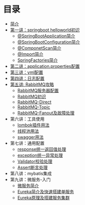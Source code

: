   # 目录

  * [简介](README.md)
  * [第一讲：springboot helloworld初识](/01/coffeeliu-boot-helloworld/READE.md)
      * [@SpringBootApplication简介](/01/springbootapplication.md)
	  * [@SpringBootConfiguration简介](/01/spingbootconfiguration.md)
	  * [@ComponetScan简介](/01/componentscan.md)
	  * [@Import简介](/01/import.md)
	  * [SpringFactories简介](/01/springfactories.md)
  * [第二讲：application.properties配置](/02/coffeeliu-boot-config/README.md)
  * [第三讲：yml配置](/03/coffeeliu-boot-config-yml/README.md)
  * [第四讲：日志配置](/04/coffeeliu-boot-log/README.md)
  * [第五讲: RabbitMQ攻略](/05/RabbitMQIndex.md)
      * [RabbitMQ服务器配置](/05/RabbitMQInstall.md)
	  * [RabbitMQ初识](/05/rabbit-mq-hello/README.md)
	  * [RabbitMQ-Direct](/05/direct/RabbitMQ-Direct.md)
	  * [RabbitMQ-Topic](/05/topic/RabbiMQ-Topic.md)
	  * [RabbitMQ-Fanout及故障处理](/05/fanout/RabbitMQ-Fanout.md)  
  * 第六讲：工具使用
	  * [lombok插件用法](/06/coffeeliu-boot-lombok/README.md)
	  * [线程池用法](/06/coffeeliu-boot-async/README.md)
	  * [swagger用法](/06/coffeeliu-boot-swagger/README.md)
  * 第七讲：通用配置
	  * [response统一返回值处理](/07/response.md)
	  * [exception统一异常处理](/07/exception.md)
	  * [Validator校验处理](/07/validator.md)
	  * [Assert断言处理](/07/assert.md)
  * 第八讲：mybatis集成	  
  * 第九讲：微服务-入门
	  * [微服务简介](/09eureka/microservices.md)   
	  * [Eureka简介及快速搭建单服务](/09eureka/eureka-server/eurekaserver.md)
	  * [Eureka原理及搭建服务集群](/09eureka/eureka-server-cluster/eurekacluster.md)